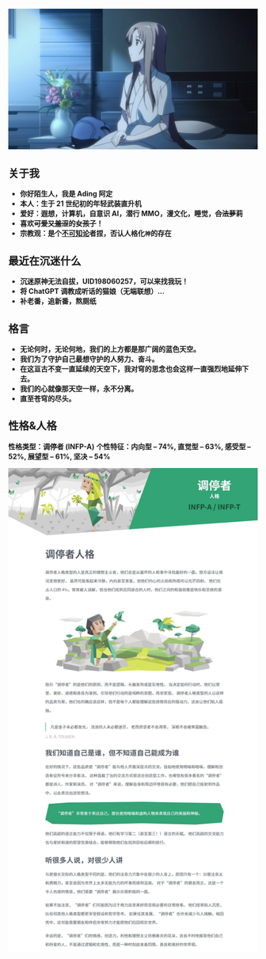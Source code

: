![Asuna](./img/Asuna16x9.webp)

## 关于我

- **你好陌生人，我是 Ading 阿定**
- **本人：生于 21 世纪初的年轻武装直升机**
- **爱好：遐想，计算机，自意识 AI，潜行 MMO，漫文化，睡觉，~~合法萝莉~~**
- **喜欢~~可爱又羞涩~~的~~女孩子~~！**
- **宗教观：是个[不可知论](https://zh.wikipedia.org/zh-hans/%E4%B8%8D%E5%8F%AF%E7%9F%A5%E8%AE%BA%E8%80%85)者捏，否认人格化`神`的存在**

## 最近在沉迷什么

- **沉迷原神无法自拔，UID198060257，可以来找我玩！**
- **将 ChatGPT 调教成听话的猫娘（无端联想）...**
- **补老番，追新番，熬厕纸**

## 格言

- **无论何时，无论何地，我们的上方都是那广阔的蓝色天空。**
- **我们为了守护自己最想守护的人努力、奋斗。**
- **在这亘古不变一直延续的天空下，我对穹的思念也会这样一直强烈地延伸下去。**
- **我们的心就像那天空一样，永不分离。**
- **直至苍穹的尽头。**

## 性格&人格

**性格类型：调停者 (INFP-A)**
**个性特征：内向型 – 74%, 直觉型 – 63%, 感受型 – 52%, 展望型 – 61%, 坚决 – 54%**

![16personalities](./img/16personalities.webp)
